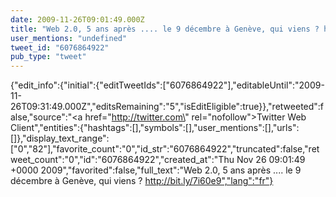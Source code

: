 ```yaml
---
date: 2009-11-26T09:01:49.000Z
title: "Web 2.0, 5 ans après .... le 9 décembre à Genève, qui viens ? http://bit.ly/7i60e9″"
user_mentions: "undefined"
tweet_id: "6076864922"
pub_type: "tweet"
---
```

{"edit_info":{"initial":{"editTweetIds":["6076864922"],"editableUntil":"2009-11-26T09:31:49.000Z","editsRemaining":"5","isEditEligible":true}},"retweeted":false,"source":"<a href=\"http://twitter.com\" rel=\"nofollow\">Twitter Web Client</a>","entities":{"hashtags":[],"symbols":[],"user_mentions":[],"urls":[]},"display_text_range":["0","82"],"favorite_count":"0","id_str":"6076864922","truncated":false,"retweet_count":"0","id":"6076864922","created_at":"Thu Nov 26 09:01:49 +0000 2009","favorited":false,"full_text":"Web 2.0, 5 ans après .... le 9 décembre à Genève, qui viens ? http://bit.ly/7i60e9","lang":"fr"}
